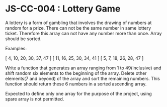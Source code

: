 # JS-CC-004 : Lottery Game

A lottery is a form of gambling that involves the drawing of numbers at random for a prize. There can not be the same number in same lottery ticket. Therefore this array can not have any number more than once. Array should be sorted.

Examples:

[ 4, 10, 20, 30, 37, 47 ]
[ 11, 16, 25, 30, 34, 41 ]
[ 5, 7, 18, 26, 28, 47 ]

Write a function that generates an array ranging from 1 to 49(inclusive) and shift random six elements to the beginning of the array. Delete other elements(7 and beyond) of the array and sort the remaining numbers. This function should return these 6 numbers in a sorted ascending array.

Expected to define only one array for the purpose of the project, using spare array is not permitted.
